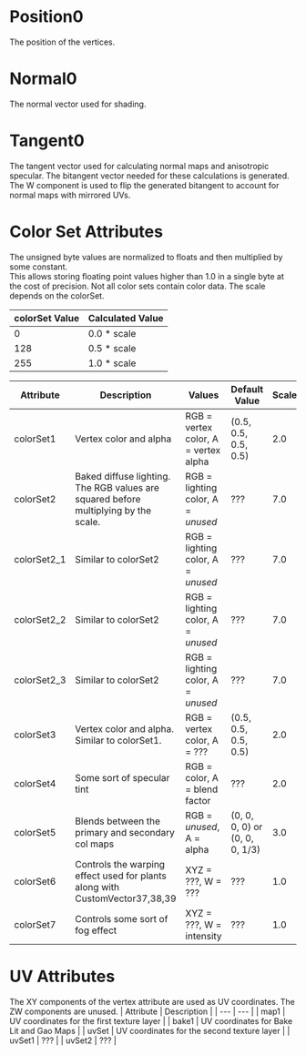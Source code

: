 # Position0
The position of the vertices.

# Normal0
The normal vector used for shading.  

# Tangent0
The tangent vector used for calculating normal maps and anisotropic specular. The bitangent vector needed for these calculations is generated.
The W component is used to flip the generated bitangent to account for normal maps with mirrored UVs. 

# Color Set Attributes
The unsigned byte values are normalized to floats and then multiplied by some constant.  
This allows storing floating point values higher than 1.0 in a single byte at the cost of precision. Not all color sets contain color data. The scale depends on the colorSet.

| colorSet Value | Calculated Value | 
| --- | --- |
| 0 | 0.0 * scale |
| 128 | 0.5 * scale |
| 255 | 1.0 * scale | 

| Attribute | Description | Values | Default Value | Scale |
| --- | --- | --- | --- | --- |
| colorSet1 | Vertex color and alpha | RGB = vertex color, A = vertex alpha | (0.5, 0.5, 0.5, 0.5) | 2.0 | 
| colorSet2 | Baked diffuse lighting. The RGB values are squared before multiplying by the scale. | RGB = lighting color, A = *unused* | ??? | 7.0 
| colorSet2_1 | Similar to colorSet2 | RGB = lighting color, A = *unused* | ??? | 7.0 |
| colorSet2_2 | Similar to colorSet2 | RGB = lighting color, A = *unused* | ??? | 7.0 |
| colorSet2_3 | Similar to colorSet2 | RGB = lighting color, A = *unused* | ??? | 7.0 |
| colorSet3 | Vertex color and alpha. Similar to colorSet1. | RGB = vertex color, A = ??? | (0.5, 0.5, 0.5, 0.5) | 2.0 | 
| colorSet4 | Some sort of specular tint | RGB = color, A = blend factor | ??? | 2.0 |
| colorSet5 | Blends between the primary and secondary col maps | RGB = *unused*, A = alpha | (0, 0, 0, 0) or (0, 0, 0, 1/3) |  3.0 | 
| colorSet6 | Controls the warping effect used for plants along with CustomVector37,38,39 | XYZ = ???, W = ??? | ??? | 1.0 |
| colorSet7 | Controls some sort of fog effect | XYZ = ???, W = intensity | ??? |  1.0 | 

# UV Attributes
The XY components of the vertex attribute are used as UV coordinates. The ZW components are unused. 
| Attribute | Description |
| --- | --- |
| map1 | UV coordinates for the first texture layer |
| bake1 | UV coordinates for Bake Lit and Gao Maps | 
| uvSet | UV coordinates for the second texture layer | 
| uvSet1 | ??? |
| uvSet2 | ??? |
